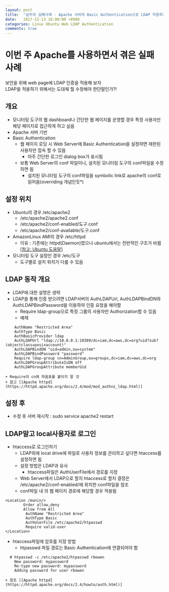 ```yaml
---
layout: post
title:  "금주의 실패사례 - Apache 서버의 Basic Authentication으로 LDAP 적용하기"
date:   2017-12-13 16:00:00 +0900
categories: Linux Ubuntu Web LDAP Authentication
comments: true
---
```

# 이번 주 Apache를 사용하면서 겪은 실패 사례
보안을 위해 web page에 LDAP 인증을 적용해 보자  
LDAP을 적용하기 위해서는 도대체 뭘 수정해야 한단말인가?!

## 개요
  * 모니터링 도구의 웹 dashboard나 간단한 웹 페이지를 운영할 경우 특정 사용자만 해당 페이지로 접근하게 하고 싶음
  * Apache 서버 기반
  * Basic Authentication
    + 웹 페이지 로딩 시 Web Server에 Basic Authentication을 설정하면 제한된 사용자만 접속 할 수 있음
      - 아주 간단한 로그인 dialog box가 표시됨
    + 보통 Web Server의 conf 파일이나, 설치된 모니터링 도구의 conf파일을 수정하면 됨
      - 설치된 모니터링 도구의 conf파일을 symbolic link로 apache의 conf로 읽어옴(overriding 개념인듯*)

## 설정 위치
  * Ubuntu의 경우 /etc/apache2
    + /etc/apache2/apache2.conf
    + /etc/apache2/conf-enabled/도구.conf
    + /etc/apache2/conf-available/도구.conf
  * AmazonLinux AMI의 경우 /etc/httpd
    + 이유 : 기존에는 httpd(Daemon)였으나 ubuntu에서는 전반적인 구조가 바뀜 [[참고: Ubuntu 도움말](https://help.ubuntu.com/lts/serverguide/httpd.html)]
  * 모니터링 도구 설정인 경우 /etc/도구
    + 도구별로 설치 위치가 다를 수 있음

## LDAP 동작 개요
  * LDAP에 대한 설명은 생략
  * LDAP을 통해 인증 받으려면 LDAP서버의 AuthLDAPUrl, AuthLDAPBindDN와 AuthLDAPBindPassword을 이용하여 인증 요청을 해야함
    + Require ldap-group으로 특정 그룹의 사용자만 Authorization할 수 있음
    + 예제
~~~
    AuthName "Restricted Area"
    AuthType Basic
    AuthBasicProvider ldap
    AuthLDAPUrl "ldap://10.0.0.1:10389/dc=iam,dc=aws,dc=org?uid?sub?(objectclass=posixaccount)"
    AuthLDAPBindDN "uid=admin,ou=system"
    AuthLDAPBindPassword "password"
    Require ldap-group cn=AdminGroup,ou=groups,dc=iam,dc=aws,dc=org
    AuthLDAPGroupAttributeIsDN off
    AuthLDAPGroupAttribute memberUid
~~~
    + Require의 cn에 따옴표를 붙이지 말 것
    + 참고 [[Apache httpd](https://httpd.apache.org/docs/2.4/mod/mod_authnz_ldap.html)]

## 설정 후
  * 수정 후 서버 재시작 : sudo service apache2 restart

## LDAP말고 local사용자로 로그인
  * htaccess로 로그인하기
    + LDAP외에 local drive에 파일로 사용자 정보를 관리하고 싶다면 htaccess를 설정하면 됨
    + 설정 방법은 LDAP과 유사
      - htaccess파일은 AuthUserFile에서 경로를 지정
    + Web Server에서 LDAP으로 할지 htaccess로 할지 결정은 /etc/apache2/conf-enabled/에 위치한 conf파일을 참조
    + conf파일 내 <Location>의 웹 페이지 경로에 해당할 경우 적용됨  
~~~~~~
<Location /munin/>
        Order allow,deny
        Allow from All
         AuthName "Restricted Area"
         AuthType Basic
         AuthUserFile /etc/apache2/htpasswd
         Require valid-user
</Location>
~~~~~~

  * htaccess파일에 암호를 지정 방법
    + htpasswd 파일 경로는 Basic Authentication에 연결되어야 함  
~~~ ssh
  # htpasswd -c /etc/apache2/htpasswd rbowen
    New password: mypassword
    Re-type new password: mypassword
    Adding password for user rbowen
~~~
    + 참조 [[Apache httpd](https://httpd.apache.org/docs/2.4/howto/auth.html)]
